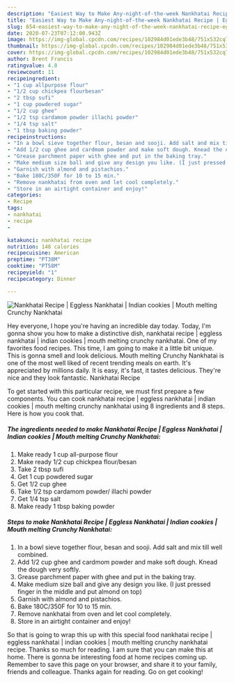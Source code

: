 ```yaml
---
description: "Easiest Way to Make Any-night-of-the-week Nankhatai Recipe | Eggless Nankhatai | Indian cookies | Mouth melting Crunchy Nankhatai"
title: "Easiest Way to Make Any-night-of-the-week Nankhatai Recipe | Eggless Nankhatai | Indian cookies | Mouth melting Crunchy Nankhatai"
slug: 654-easiest-way-to-make-any-night-of-the-week-nankhatai-recipe-eggless-nankhatai-indian-cookies-mouth-melting-crunchy-nankhatai
date: 2020-07-23T07:12:00.943Z
image: https://img-global.cpcdn.com/recipes/102984d01ede3b48/751x532cq70/nankhatai-recipe-eggless-nankhatai-indian-cookies-mouth-melting-crunchy-nankhatai-recipe-main-photo.jpg
thumbnail: https://img-global.cpcdn.com/recipes/102984d01ede3b48/751x532cq70/nankhatai-recipe-eggless-nankhatai-indian-cookies-mouth-melting-crunchy-nankhatai-recipe-main-photo.jpg
cover: https://img-global.cpcdn.com/recipes/102984d01ede3b48/751x532cq70/nankhatai-recipe-eggless-nankhatai-indian-cookies-mouth-melting-crunchy-nankhatai-recipe-main-photo.jpg
author: Brent Francis
ratingvalue: 4.8
reviewcount: 11
recipeingredient:
- "1 cup allpurpose flour"
- "1/2 cup chickpea flourbesan"
- "2 tbsp sufi"
- "1 cup powdered sugar"
- "1/2 cup ghee"
- "1/2 tsp cardamom powder illachi powder"
- "1/4 tsp salt"
- "1 tbsp baking powder"
recipeinstructions:
- "In a bowl sieve together flour, besan and sooji. Add salt and mix till well combined."
- "Add 1/2 cup ghee and cardmom powder and make soft dough. Knead the dough very softly."
- "Grease parchment paper with ghee and put in the baking tray."
- "Make medium size ball and give any design you like. (I just pressed finger in the middle and put almond on top)"
- "Garnish with almond and pistachios."
- "Bake 180C/350F for 10 to 15 min."
- "Remove nankhatai from oven and let cool completely."
- "Store in an airtight container and enjoy!"
categories:
- Recipe
tags:
- nankhatai
- recipe
- 

katakunci: nankhatai recipe  
nutrition: 148 calories
recipecuisine: American
preptime: "PT38M"
cooktime: "PT58M"
recipeyield: "1"
recipecategory: Dinner

---
```



![Nankhatai Recipe | Eggless Nankhatai | Indian cookies | Mouth melting Crunchy Nankhatai](https://img-global.cpcdn.com/recipes/102984d01ede3b48/751x532cq70/nankhatai-recipe-eggless-nankhatai-indian-cookies-mouth-melting-crunchy-nankhatai-recipe-main-photo.jpg)

Hey everyone, I hope you're having an incredible day today. Today, I'm gonna show you how to make a distinctive dish, nankhatai recipe | eggless nankhatai | indian cookies | mouth melting crunchy nankhatai. One of my favorites food recipes. This time, I am going to make it a little bit unique. This is gonna smell and look delicious.
 Mouth melting Crunchy Nankhatai is one of the most well liked of recent trending meals on earth. It's appreciated by millions daily. It is easy, it's fast, it tastes delicious. They're nice and they look fantastic. Nankhatai Recipe 


To get started with this particular recipe, we must first prepare a few components. You can cook nankhatai recipe | eggless nankhatai | indian cookies | mouth melting crunchy nankhatai using 8 ingredients and 8 steps. Here is how you cook that.

<!--inarticleads1-->

##### The ingredients needed to make Nankhatai Recipe | Eggless Nankhatai | Indian cookies | Mouth melting Crunchy Nankhatai:

1. Make ready 1 cup all-purpose flour
1. Make ready 1/2 cup chickpea flour/besan
1. Take 2 tbsp sufi
1. Get 1 cup powdered sugar
1. Get 1/2 cup ghee
1. Take 1/2 tsp cardamom powder/ illachi powder
1. Get 1/4 tsp salt
1. Make ready 1 tbsp baking powder




<!--inarticleads2-->

##### Steps to make Nankhatai Recipe | Eggless Nankhatai | Indian cookies | Mouth melting Crunchy Nankhatai:

1. In a bowl sieve together flour, besan and sooji. Add salt and mix till well combined.
1. Add 1/2 cup ghee and cardmom powder and make soft dough. Knead the dough very softly.
1. Grease parchment paper with ghee and put in the baking tray.
1. Make medium size ball and give any design you like. (I just pressed finger in the middle and put almond on top)
1. Garnish with almond and pistachios.
1. Bake 180C/350F for 10 to 15 min.
1. Remove nankhatai from oven and let cool completely.
1. Store in an airtight container and enjoy!




So that is going to wrap this up with this special food nankhatai recipe | eggless nankhatai | indian cookies | mouth melting crunchy nankhatai recipe. Thanks so much for reading. I am sure that you can make this at home. There is gonna be interesting food at home recipes coming up. Remember to save this page on your browser, and share it to your family, friends and colleague. Thanks again for reading. Go on get cooking!
